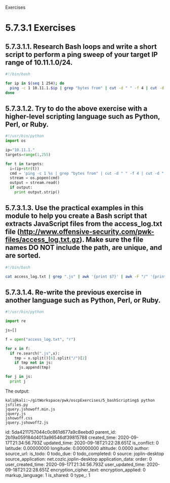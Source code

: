 Exercises

# 5.7.3.1 Exercises

## 5.7.3.1.1. Research Bash loops and write a short script to perform a ping sweep of your target IP range of 10.11.1.0/24.
```bash
#!/bin/bash

for ip in $(seq 1 254); do
  ping -c 1 10.11.1.$ip | grep "bytes from" | cut -d " " -f 4 | cut -d ":" -f1 &
done
```

## 5.7.3.1.2. Try to do the above exercise with a higher-level scripting language such as Python, Perl, or Ruby.
```python
#!/usr/bin/python
import os

ip="10.11.1."
targets=range(1,255)

for t in targets:
  i=(ip+str(t))
  cmd = 'ping -c 1 %s | grep "bytes from" | cut -d " " -f 4 | cut -d ":" -f1 &' % i  
  stream = os.popen(cmd)
  output = stream.read()
  if output:
    print output.strip()

```

## 5.7.3.1.3. Use the practical examples in this module to help you create a Bash script that extracts JavaScript files from the access_log.txt file (http://www.offensive-security.com/pwk-files/access_log.txt.gz). Make sure the file names DO NOT include the path, are unique, and are sorted.
```bash
#!/bin/bash

cat access_log.txt | grep ".js" | awk '{print $7}' | awk -F "/" '{print $3}' | sort | uniq
```

## 5.7.3.1.4. Re-write the previous exercise in another language such as Python, Perl, or Ruby.
```python
#!/usr/bin/python

import re

js=[]

f = open("access_log.txt", "r")

for x in f:
  if re.search(".js",x):
    tmp = x.split()[6].split("/")[2]
    if tmp not in js:
      js.append(tmp)

for j in js:
  print j
```
The output:
```plaintext
kali@kali:~/gitWorkspace/pwk/oscpExercises/5_bashScripting$ python jsfiles.py
jquery.jshowoff.min.js
jquery.js
jshowoff.css
jquery.jshowoff2.js
```





id: 5da4211757044c0c861d677a9c8eebd0
parent_id: 2b19a059184d4013a96546df39815788
created_time: 2020-09-17T21:34:56.793Z
updated_time: 2020-09-18T21:22:28.651Z
is_conflict: 0
latitude: 0.00000000
longitude: 0.00000000
altitude: 0.0000
author: 
source_url: 
is_todo: 0
todo_due: 0
todo_completed: 0
source: joplin-desktop
source_application: net.cozic.joplin-desktop
application_data: 
order: 0
user_created_time: 2020-09-17T21:34:56.793Z
user_updated_time: 2020-09-18T21:22:28.651Z
encryption_cipher_text: 
encryption_applied: 0
markup_language: 1
is_shared: 0
type_: 1